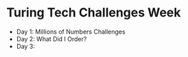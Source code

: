 # Turing Tech Challenges Week
- Day 1: Millions of Numbers Challenges
- Day 2: What Did I Order?
- Day 3:

